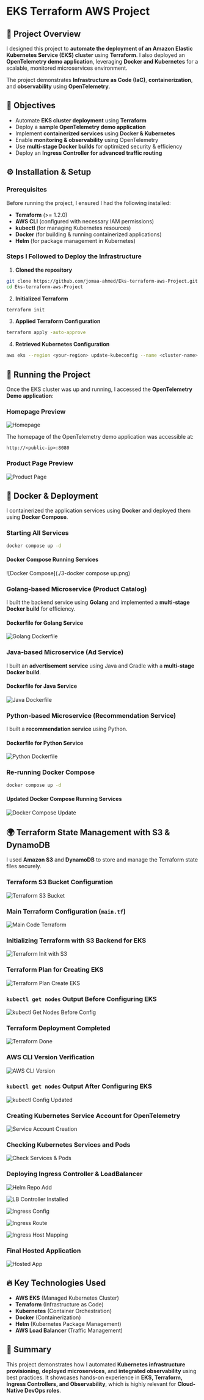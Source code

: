 # EKS Terraform AWS Project

## 📌 Project Overview
I designed this project to **automate the deployment of an Amazon Elastic Kubernetes Service (EKS) cluster** using **Terraform**. I also deployed an **OpenTelemetry demo application**, leveraging **Docker and Kubernetes** for a scalable, monitored microservices environment.

The project demonstrates **Infrastructure as Code (IaC)**, **containerization**, and **observability** using **OpenTelemetry**.

## 🎯 Objectives
- Automate **EKS cluster deployment** using **Terraform**
- Deploy a **sample OpenTelemetry demo application**
- Implement **containerized services** using **Docker & Kubernetes**
- Enable **monitoring & observability** using OpenTelemetry
- Use **multi-stage Docker builds** for optimized security & efficiency
- Deploy an **Ingress Controller for advanced traffic routing**

## ⚙️ Installation & Setup
### **Prerequisites**
Before running the project, I ensured I had the following installed:

- **Terraform** (>= 1.2.0)
- **AWS CLI** (configured with necessary IAM permissions)
- **kubectl** (for managing Kubernetes resources)
- **Docker** (for building & running containerized applications)
- **Helm** (for package management in Kubernetes)

### **Steps I Followed to Deploy the Infrastructure**
1. **Cloned the repository**
```sh
git clone https://github.com/jomaa-ahmed/Eks-terraform-aws-Project.git
cd Eks-terraform-aws-Project
```
2. **Initialized Terraform**
```sh
terraform init
```
3. **Applied Terraform Configuration**
```sh
terraform apply -auto-approve
```
4. **Retrieved Kubernetes Configuration**
```sh
aws eks --region <your-region> update-kubeconfig --name <cluster-name>
```

## 🚀 Running the Project
Once the EKS cluster was up and running, I accessed the **OpenTelemetry Demo application**:

### **Homepage Preview**
![Homepage](./images/1.png)

The homepage of the OpenTelemetry demo application was accessible at:
```
http://<public-ip>:8080
```

### **Product Page Preview**
![Product Page](./2.png)

## 🐳 Docker & Deployment
I containerized the application services using **Docker** and deployed them using **Docker Compose**.

### **Starting All Services**
```sh
docker compose up -d
```

#### **Docker Compose Running Services**
![Docker Compose](./3-docker compose up.png)

### **Golang-based Microservice (Product Catalog)**
I built the backend service using **Golang** and implemented a **multi-stage Docker build** for efficiency.

#### **Dockerfile for Golang Service**
![Golang Dockerfile](./4-golang-Dockerfile.png)

### **Java-based Microservice (Ad Service)**
I built an **advertisement service** using Java and Gradle with a **multi-stage Docker build**.

#### **Dockerfile for Java Service**
![Java Dockerfile](./6-Java-Dockerfile.png)

### **Python-based Microservice (Recommendation Service)**
I built a **recommendation service** using Python.

#### **Dockerfile for Python Service**
![Python Dockerfile](./7-python-Dockerfile.png)

### **Re-running Docker Compose**
```sh
docker compose up -d
```

#### **Updated Docker Compose Running Services**
![Docker Compose Update](./8-docker-compose-up.png)

## 🌍 Terraform State Management with S3 & DynamoDB
I used **Amazon S3** and **DynamoDB** to store and manage the Terraform state files securely.

### **Terraform S3 Bucket Configuration**
![Terraform S3 Bucket](./11-terraform-s3.png)

### **Main Terraform Configuration (`main.tf`)**
![Main Code Terraform](./12-maincodetf.png)

### **Initializing Terraform with S3 Backend for EKS**
![Terraform Init with S3](./13-terraform-init-using-s3-backend-eks.png)

### **Terraform Plan for Creating EKS**
![Terraform Plan Create EKS](./14-terraform-plan-create-eks.png)

### **`kubectl get nodes` Output Before Configuring EKS**
![kubectl Get Nodes Before Config](./15-kubcetl-get-nodesbeforeconfig.png)

### **Terraform Deployment Completed**
![Terraform Done](./16-terraform-done.png)

### **AWS CLI Version Verification**
![AWS CLI Version](./17-awscli.png)

### **`kubectl get nodes` Output After Configuring EKS**
![kubectl Config Updated](./18-kubectlworkingconfig.png)

### **Creating Kubernetes Service Account for OpenTelemetry**
![Service Account Creation](./19-createsa.png)

### **Checking Kubernetes Services and Pods**
![Check Services & Pods](./20-check-svc-and-pods.png)

### **Deploying Ingress Controller & LoadBalancer**
![Helm Repo Add](./26-helm-repo-add.png)

![LB Controller Installed](./27-lbcontrollerinstalledusinghelm.png)

![Ingress Config](./28-configure-ingress.png)

![Ingress Route](./29-configure-ingressroute.png)

![Ingress Host Mapping](./30-add-tohost-ipaddress.png)

### **Final Hosted Application**
![Hosted App](./32-localingress.png)

## 🔥 Key Technologies Used
- **AWS EKS** (Managed Kubernetes Cluster)
- **Terraform** (Infrastructure as Code)
- **Kubernetes** (Container Orchestration)
- **Docker** (Containerization)
- **Helm** (Kubernetes Package Management)
- **AWS Load Balancer** (Traffic Management)

## 📝 Summary
This project demonstrates how I automated **Kubernetes infrastructure provisioning**, **deployed microservices**, and **integrated observability** using best practices. It showcases hands-on experience in **EKS, Terraform, Ingress Controllers, and Observability**, which is highly relevant for **Cloud-Native DevOps roles**.
